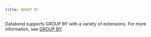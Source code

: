 ```yaml
---
title: GROUP BY
---
```


Databend supports GROUP BY with a variety of extensions. For more information, see [GROUP BY](/guides/query/groupby/).